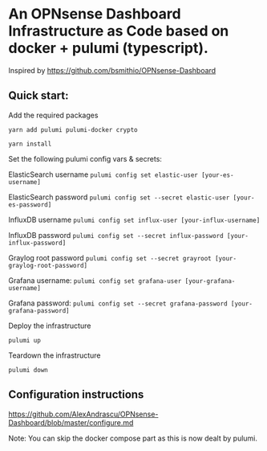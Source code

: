 # An OPNsense Dashboard Infrastructure as Code based on docker + pulumi (typescript). 

Inspired by https://github.com/bsmithio/OPNsense-Dashboard

## Quick start:

Add the required packages

`yarn add pulumi pulumi-docker crypto`

`yarn install`

Set the following pulumi config vars & secrets:

ElasticSearch username
`pulumi config set elastic-user [your-es-username]`

ElasticSearch password
`pulumi config set --secret elastic-user [your-es-password]`

InfluxDB username
`pulumi config set influx-user [your-influx-username]`

InfluxDB password
`pulumi config set --secret influx-password [your-influx-password]`

Graylog root password
`pulumi config set --secret grayroot [your-graylog-root-password]`

Grafana username:
`pulumi config set grafana-user [your-grafana-username]`

Grafana password:
`pulumi config set --secret grafana-password [your-grafana-password]`

Deploy the infrastructure

`pulumi up`

Teardown the infrastructure

`pulumi down`

## Configuration instructions 

https://github.com/AlexAndrascu/OPNsense-Dashboard/blob/master/configure.md

Note: You can skip the docker compose part as this is now dealt by pulumi.
